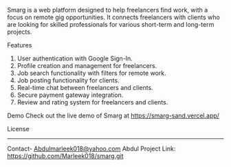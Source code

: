 Smarg is a web platform designed to help freelancers find work, with a focus on remote gig opportunities. It connects freelancers with clients who are looking for skilled professionals for various short-term and long-term projects.


Features

1. User authentication with Google Sign-In.
2. Profile creation and management for freelancers.
3. Job search functionality with filters for remote  work.
4. Job posting functionality for clients.
5. Real-time chat between freelancers and clients.
6. Secure payment gateway integration.
7. Review and rating system for freelancers and clients.

Demo
Check out the live demo of Smarg at https://smarg-sand.vercel.app/


License
**********

Contact- Abdulmarleek018@yahoo.com
Abdul
Project Link: https://github.com/Marleek018/smarg.git
